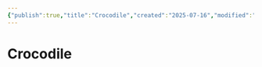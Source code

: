 ```yaml
---
{"publish":true,"title":"Crocodile","created":"2025-07-16","modified":"2025-07-16T20:41:11.972+02:00","cssclasses":""}
---
```


# Crocodile
